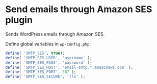 # Send emails through Amazon SES plugin

Sends WordPress emails through Amazon SES.

Define global variables in `wp-config.php`:
```php
define( 'SMTP_SES', true);
define( 'SMTP_SES_USER', 'username' );
define( 'SMTP_SES_PASS', 'password' );
define( 'SMTP_SES_HOST', 'email-smtp.*.amazonaws.com' );
define( 'SMTP_SES_PORT', 587 );
define( 'SMTP_SES_SECURE', 'tls' );
```
